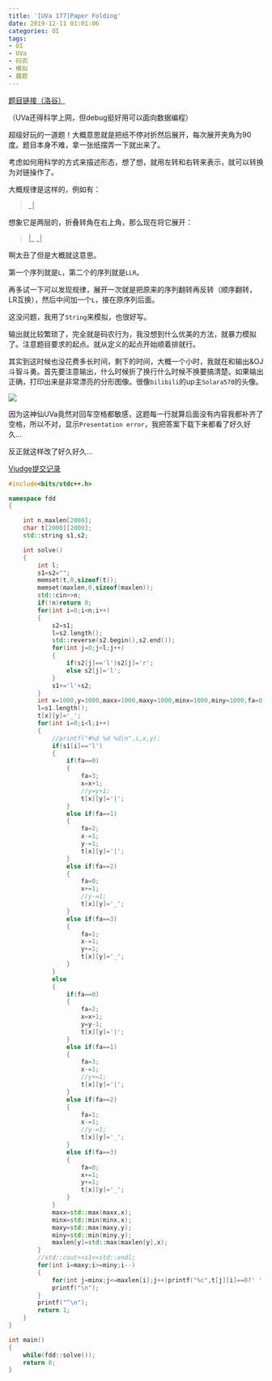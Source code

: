```yaml
---
title: '[UVa 177]Paper Folding'
date: 2019-12-11 01:01:06
categories: OI
tags:
- OI
- UVa
- 码农
- 模拟
- 趣题
---
```


[题目链接（洛谷）](https://www.luogu.com.cn/problem/UVA177)

（UVa还得科学上网，但debug挺好用可以面向数据编程）

超级好玩的一道题！大概意思就是把纸不停对折然后展开，每次展开夹角为90度。题目本身不难，拿一张纸摆弄一下就出来了。

考虑如何用科学的方式来描述形态，想了想，就用左转和右转来表示，就可以转换为对链操作了。

大概规律是这样的，例如有：

> _|

想象它是两层的，折叠转角在右上角，那么现在将它展开：

> |_
> _|

啊太丑了但是大概就这意思。

第一个序列就是`L`，第二个的序列就是`LLR`。

再多试一下可以发现规律，展开一次就是把原来的序列翻转再反转（顺序翻转，LR互换），然后中间加一个`L`，接在原序列后面。

这没问题，我用了`String`来模拟，也很好写。

输出就比较繁琐了，完全就是码农行为，我没想到什么优美的方法，就暴力模拟了。注意题目要求的起点。就从定义的起点开始顺着排就行。

其实到这时候也没花费多长时间，剩下的时间，大概一个小时，我就在和输出&OJ斗智斗勇。首先要注意输出，什么时候折了换行什么时候不换要搞清楚。如果输出正确，打印出来是非常漂亮的分形图像。很像`bilibili`的up主`Solara570`的头像。

![](https://pic3.superbed.cn/item/5defd3cd1f8f59f4d6075721.png)

因为这神仙UVa竟然对回车空格都敏感，这题每一行就算后面没有内容我都补齐了空格，所以不对，显示`Presentation error`，我把答案下载下来都看了好久好久...

反正就这样改了好久好久...

[Vjudge提交记录](https://vjudge.net/solution/23285320)

```cpp
#include<bits/stdc++.h>

namespace fdd
{

	int n,maxlen[2000];
	char t[2000][2000];
	std::string s1,s2;

	int solve()
	{
		int l;
		s1=s2="";
		memset(t,0,sizeof(t));
		memset(maxlen,0,sizeof(maxlen));
		std::cin>>n;
		if(!n)return 0;
		for(int i=0;i<n;i++)
		{
			s2=s1;
			l=s2.length();
			std::reverse(s2.begin(),s2.end());
			for(int j=0;j<l;j++)
			{
				if(s2[j]=='l')s2[j]='r';
				else s2[j]='l';
			}
			s1+='l'+s2;
		}
		int x=1000,y=1000,maxx=1000,maxy=1000,minx=1000,miny=1000,fa=0;//l 0 r 1 up 2 down 3
		l=s1.length();
		t[x][y]='_';
		for(int i=0;i<l;i++)
		{
			//printf("#%d %d %d\n",i,x,y);
			if(s1[i]=='l')
			{
				if(fa==0)
				{
					fa=3;
					x=x+1;
					//y=y+1;
					t[x][y]='|';
				}
				else if(fa==1)
				{
					fa=2;
					x-=1;
					y-=1;
					t[x][y]='|';
				}
				else if(fa==2)
				{
					fa=0;
					x+=1;
					//y-=1;
					t[x][y]='_';
				}
				else if(fa==3)
				{
					fa=1;
					x-=1;
					y+=1;
					t[x][y]='_';
				}
			}
			else
			{
				if(fa==0)
				{
					fa=2;
					x=x+1;
					y=y-1;
					t[x][y]='|';
				}
				else if(fa==1)
				{
					fa=3;
					x-=1;
					//y+=1;
					t[x][y]='|';
				}
				else if(fa==2)
				{
					fa=1;
					x-=1;
					//y-=1;
					t[x][y]='_';
				}
				else if(fa==3)
				{
					fa=0;
					x+=1;
					y+=1;
					t[x][y]='_';
				}
			}
			maxx=std::max(maxx,x);
			minx=std::min(minx,x);
			maxy=std::max(maxy,y);
			miny=std::min(miny,y);
			maxlen[y]=std::max(maxlen[y],x);
		}
		//std::cout<<s1<<std::endl;
		for(int i=maxy;i>=miny;i--)
		{
			for(int j=minx;j<=maxlen[i];j++)printf("%c",t[j][i]==0?' ':t[j][i]);
			printf("\n");
		}
		printf("^\n");
		return 1;
	}
}

int main()
{
	while(fdd::solve());
	return 0;
}

```
